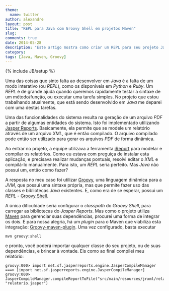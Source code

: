 ```yaml
---
theme:
  name: twitter
author: alexandre
layout: post
title: "REPL para Java com Groovy Shell em projetos Maven"
slug: 
comments: true
date: 2014-05-28
description: "Este artigo mostra como criar um REPL para seu projeto Java configurado com Maven"
category: 
tags: [Java, Maven, Groovy]
---
```

{% include JB/setup %}

Uma das coisas que sinto falta ao desenvolver em _Java_ é a falta de um modo interativo (ou _REPL_), como os disponíveis em _Python_ e _Ruby_. Um _REPL_ é de grande ajuda quando queremos rapidamente testar a sintaxe de um método/função, ou executar uma tarefa simples. No projeto que estou trabalhando atualmente, que está sendo desenvolvido em _Java_ me deparei com uma destas tarefas.

Uma das funcionalidades do sistema resulta na geração de um arquivo _PDF_ a partir de algumas entidades do sistema. Isto foi implementado utilizando [Jasper Reports](http://community.jaspersoft.com/project/jasperreports-library). Basicamente, ela permite que se modele um relatório através de um arquivo _XML_, que é então compilado. O arquivo compilado pode então ser utilizado para gerar os arquivos _PDF_ de forma dinâmica.

Ao entrar no projeto, a equipe utilizava a ferramenta [iReport](http://community.jaspersoft.com/project/ireport-designer) para modelar e compilar os relatórios. Como eu estava com preguiça de instalar esta aplicação, e precisava realizar mudanças pontuais, resolvi editar o _XML_ e compilá-lo manualmente. Para isto, um _REPL_ seria perfeito. Mas _Java_ não possui um, então como fazer?

A resposta no meu caso foi utilizar [Groovy](http://groovy.codehaus.org/), uma linguagem dinâmica para a _JVM_, que possui uma sintaxe própria, mas que permite fazer uso das classes e bibliotecas _Java_ existentes. E, como era de se esperar, possui um _REPL_ - [Groovy Shell](http://groovy.codehaus.org/Groovy+Shell).

A única dificuldade seria configurar o _classpath_ do _Groovy Shell_, para carregar as bibliotecas do _Jasper Reports_. Mas como o projeto utiliza [Maven](http://maven.apache.org/) para gerenciar suas dependências, procurei uma forma de integrar os dois. E para nossa alegria, há um _plugin_ para o Maven que viabiliza esta integração: [Groovy-maven-plugin](http://groovy.github.io/gmaven/groovy-maven-plugin/). Uma vez configurado, basta executar

    mvn groovy:shell

e pronto, você poderá importar qualquer classe do seu projeto, ou de suas dependências, e brincar à vontade. Eis como ao final compilei meu relatório:

    groovy:000> import net.sf.jasperreports.engine.JasperCompileManager 
    ===> [import net.sf.jasperreports.engine.JasperCompileManager]
    groovy:000> JasperCompileManager.compileReportToFile("src/main/resources/jrxml/relatorio.jrxml", "relatorio.jasper")

